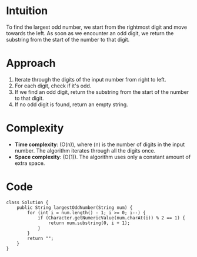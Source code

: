 # Intuition
To find the largest odd number, we start from the rightmost digit and move towards the left. As soon as we encounter an odd digit, we return the substring from the start of the number to that digit.

# Approach
1. Iterate through the digits of the input number from right to left.
2. For each digit, check if it's odd.
3. If we find an odd digit, return the substring from the start of the number to that digit.
4. If no odd digit is found, return an empty string.

# Complexity
- **Time complexity**: \(O(n)\), where \(n\) is the number of digits in the input number. The algorithm iterates through all the digits once.
- **Space complexity**: \(O(1)\). The algorithm uses only a constant amount of extra space.

# Code
```
class Solution {
    public String largestOddNumber(String num) {
        for (int i = num.length() - 1; i >= 0; i--) {
            if (Character.getNumericValue(num.charAt(i)) % 2 == 1) {
                return num.substring(0, i + 1);
            }
        }
        return "";        
    }
}
```